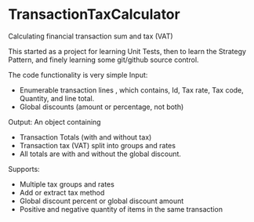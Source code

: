 # TransactionTaxCalculator

Calculating financial transaction sum and tax (VAT)

This started as a project for learning Unit Tests, then to learn the Strategy Pattern, and finely learning some git/github source control.

The code functionality is very simple
Input:
- Enumerable transaction lines , which contains, Id, Tax rate, Tax code, Quantity, and line total.
- Global discounts (amount or percentage, not both)

Output:
An object containing
- Transaction Totals (with and without tax)
- Transaction tax (VAT) split into groups and rates
- All totals are with and without the global discount.

Supports:
- Multiple tax groups and rates
- Add or extract tax method
- Global discount percent or global discount amount
- Positive and negative quantity of items in the same transaction
